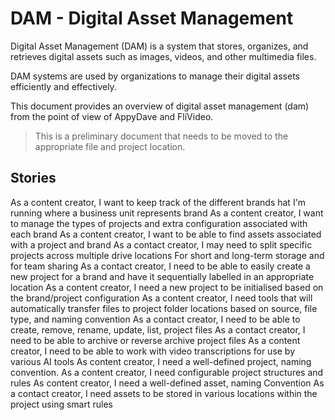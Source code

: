 # DAM - Digital Asset Management

Digital Asset Management (DAM) is a system that stores, organizes, and retrieves digital assets such as images, videos, and other multimedia files.

DAM systems are used by organizations to manage their digital assets efficiently and effectively.

This document provides an overview of digital asset management (dam) from the point of view of AppyDave and FliVideo.

> This is a preliminary document that needs to be moved to the appropriate file and project location.

## Stories

As a content creator, I want to keep track of the different brands hat I'm running where a business unit represents brand
As a content creator, I want to manage the types of projects and extra configuration associated with each brand
As a content creator, I want to be able to find assets associated with a project and brand
As a contact creator, I may need to split specific projects across multiple drive locations For short and long-term storage and for team sharing
As a contact creator, I need to be able to easily create a new project for a brand and have it sequentially labelled in an appropriate location
As a content creator, I need a new project to be initialised based on the brand/project configuration
As a content creator, I need tools that will automatically transfer files to project folder locations based on source, file type, and naming convention
As a contact creator, I need to be able to create, remove, rename, update, list, project files
As a contact creator, I need to be able to archive or reverse archive project files
As a content creator, I need to be able to work with video transcriptions for use by various AI tools
As content creator, I need a well-defined project, naming convention.
As a content creator, I need configurable project structures and rules
As content creator, I need a well-defined asset, naming Convention
As a contact creator, I need assets to be stored in various locations within the project using smart rules


